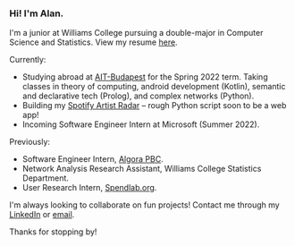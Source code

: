 ### Hi! I'm Alan.

I'm a junior at Williams College pursuing a double-major in Computer Science and Statistics. View my resume [here](https://drive.google.com/file/d/1D5_r4Oi--9jdKQ9Hc37he3LK287gqMUB/view?usp=sharing).

Currently:
- Studying abroad at [AIT-Budapest](https://www.ait-budapest.com/) for the Spring 2022 term. Taking classes in theory of computing, android development (Kotlin), semantic and declarative tech (Prolog), and complex networks (Python).
- Building my [Spotify Artist Radar](https://github.com/alansun25/spotify-artist-radar) – rough Python script soon to be a web app!
- Incoming Software Engineer Intern at Microsoft (Summer 2022).

Previously:
- Software Engineer Intern, [Algora PBC](https://algora.io/#/).
- Network Analysis Research Assistant, Williams College Statistics Department.
- User Research Intern, [Spendlab.org](https://www.spendlab.org/).

I'm always looking to collaborate on fun projects! Contact me through my [LinkedIn](https://www.linkedin.com/in/alansun25/) or [email](mailto:mralansun@gmail.com).

Thanks for stopping by!

